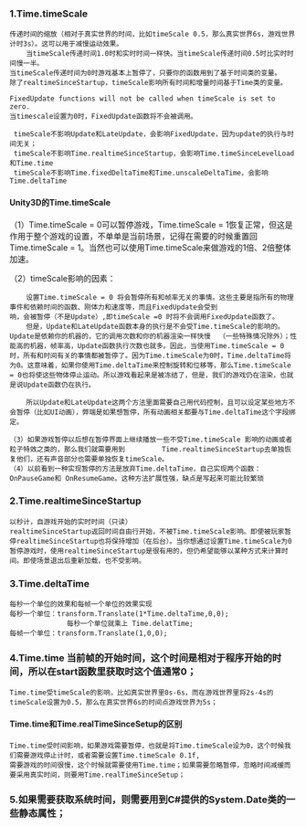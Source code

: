 ### 1.Time.timeScale
    传递时间的缩放（相对于真实世界的时间，比如timeScale 0.5，那么真实世界6s，游戏世界计时3s）。这可以用于减慢运动效果。
        当timeScale传递时间1.0时和实时时间一样快。当timeScale传递时间0.5时比实时时间慢一半。
	当timeScale传递时间为0时游戏基本上暂停了，只要你的函数用到了基于时间类的变量。
    除了realtimeSinceStartup，timeScale影响所有时间和增量时间基于Time类的变量。

    FixedUpdate functions will not be called when timeScale is set to zero.
    当timescale设置为0时，FixedUpdate函数将不会被调用。

     timeScale不影响Update和LateUpdate，会影响FixedUpdate，因为update的执行与时间无关；
     timeScale不影响Time.realtimeSinceStartup，会影响Time.timeSinceLevelLoad和Time.time
     timeScale不影响Time.fixedDeltaTime和Time.unscaleDeltaTime，会影响Time.deltaTime
     
 
  
#### Unity3D的Time.timeScale
   （1）Time.timeScale = 0可以暂停游戏，Time.timeScale = 1恢复正常，但这是作用于整个游戏的设置，不单单是当前场景，记得在需要的时候重置回Time.timeScale = 1。当然也可以使用Time.timeScale来做游戏的1倍、2倍整体加速。

   （2）timeScale影响的因素：

        设置Time.timeScale = 0 将会暂停所有和帧率无关的事情。这些主要是指所有的物理事件和依赖时间的函数、刚体力和速度等，而且FixedUpdate会受到
	响，会被暂停（不是Update）,即timeScale =0 时将不会调用FixedUpdate函数了。
        但是，Update和LateUpdate函数本身的执行是不会受Time.timeScale的影响的。Update是依赖你的机器的，它的调用次数和你的机器渲染一样快慢	（一些特殊情况除外）；性能高的机器，帧率高，Update函数执行次数也就多。因此，当使用Time.timeScale = 0 时，所有和时间有关的事情都被暂停了。因为Time.timeScale为0时，Time.deltaTime将为0。这意味着，如果你使用Time.deltaTime来控制旋转和位移等，那么Time.timeScale = 0也将使这些物体停止运动。所以游戏看起来是被冻结了，但是，我们的游戏仍在渲染，也就是说Update函数仍在执行。

        所以Update和LateUpdate这两个方法里面需要自己用代码控制，且可以设定某些地方不会暂停（比如UI动画），弊端是如果想暂停，所有动画相关都要与Time.deltaTime这个字段绑定。

    （3）如果游戏暂停以后想在暂停界面上继续播放一些不受Time.timeScale 影响的动画或者粒子特效之类的，那么我们就需要用到         Time.realtimeSinceStartup去单独恢复他们，还有声音部分也需要单独恢复timeScale。
    （4）以前看到一种实现暂停的方法是放弃Time.deltaTime，自己实现两个函数：OnPauseGame和 OnResumeGame。这种方法扩展性强，缺点是写起来可能比较繁琐

### 2.Time.realtimeSinceStartup
    以秒计，自游戏开始的实时时间（只读）
	realtimeSinceStartup返回时间自由行开始，不被Time.timeScale影响。即使被玩家暂停realtimeSinceStartup也将保持增加（在后台）。当你想通过设置Time.timeScale为0暂停游戏时，使用realtimeSinceStartup是很有用的，但仍希望能够以某种方式来计算时间。即使场景退出后重新加载，也不受影响。

### 3.Time.deltaTime
    每秒一个单位的效果和每帧一个单位的效果实现
    每秒一个单位：transform.Translate(1*Time.deltaTime,0,0);
                  每秒一个单位就乘上 Time.delatTime;
    每帧一个单位：transform.Translate(1,0,0);
    
### 4.Time.time 当前帧的开始时间，这个时间是相对于程序开始的时间，所以在start函数里获取时这个值通常0；
    Time.time受timeScale的影响，比如真实世界里0s-6s，而在游戏世界里将2s-4s的timeScale设置为0.5，那么在真实世界6s的时间点游戏世界为5s；
#### Time.time和Time.realTimeSinceSetup的区别
    Time.time受时间影响，如果游戏需要暂停，也就是将Time.timeScale设为0，这个时候我们需要游戏停止计时，或者需要设置Time.timeScale 0.1f,
    需要游戏的时间很慢，这个时候就需要使用Time.time；如果需要忽略暂停，忽略时间减缓而要采用真实时间，则要用Time.realTimeSinceSetup；

### 5.如果需要获取系统时间，则需要用到C#提供的System.Date类的一些静态属性；

